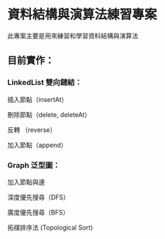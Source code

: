 # 資料結構與演算法練習專案
此專案主要是用來練習和學習資料結構與演算法

## 目前實作：
### LinkedList 雙向鏈結：

插入節點（insertAt）

刪除節點（delete, deleteAt）

反轉    （reverse）

加入節點（append）

### Graph 泛型圖：

加入節點與邊

深度優先搜尋（DFS）

廣度優先搜尋（BFS）

拓樸排序法   (Topological Sort)
